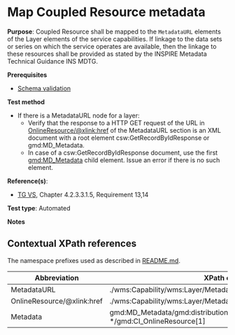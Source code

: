 # Map Coupled Resource metadata

**Purpose**: Coupled Resource shall be mapped to the `MetadataURL` elements of the Layer elements of the service capabilities. If linkage to the data sets or series on which the service operates are available, then the linkage to these resources shall be provided as stated by the INSPIRE Metadata Technical Guidance INS MDTG.

**Prerequisites**

* [Schema validation](http://inspire.ec.europa.eu/id/ats/view-service/3.11/iso-19128/schema-validation)

**Test method**

* If there is a MetadataURL node for a layer:
  * Verify that the response to a HTTP GET request of the URL in [OnlineResource/@xlink:href](#OnlineResource) of the MetadataURL section is an XML document with a root element csw:GetRecordByIdResponse or gmd:MD_Metadata.
  * In case of a csw:GetRecordByIdResponse document, use the first [gmd:MD_Metadata](#Metadata) child element. Issue an error if there is no such element.

**Reference(s)**:
* [TG VS](http://inspire.ec.europa.eu/id/ats/view-service/3.11/iso-19128/README#ref_TG_VS), Chapter 4.2.3.3.1.5, Requirement 13,14

**Test type**: Automated

**Notes**

## Contextual XPath references

The namespace prefixes used as described in [README.md](http://inspire.ec.europa.eu/id/ats/view-service/3.11/iso-19128/README#namespaces).

Abbreviation                                               |  XPath expression (relative to wms:WMS_Capabilities)
---------------------------------------------------------- | -------------------------------------------------------------------------
MetadataURL <a name="MetadataURL"></a>   | ./wms:Capability/wms:Layer/MetadataURL
OnlineResource/@xlink:href <a name="OnlineResource"></a>   | ./wms:Capability/wms:Layer/MetadataURL/Format/OnlineResource[@xlink:href='http://www.w3.org/1999/xlink']
Metadata <a name="Metadata"></a>  | gmd:MD_Metadata/gmd:distributionInfo/\*/gmd:transferOptions/gmd:MD_DigitalTransferOptions/ \*/gmd:CI_OnlineResource[1]